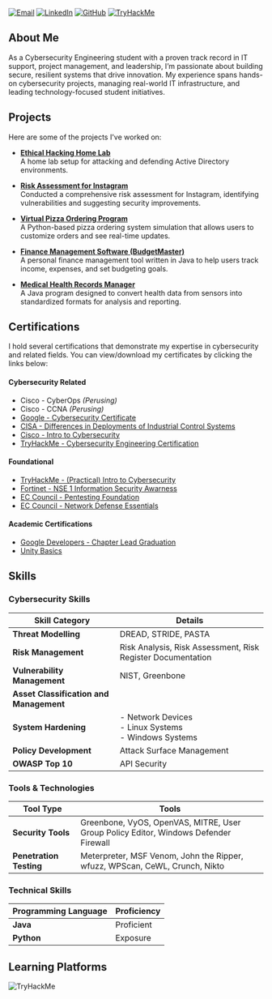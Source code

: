 
[![Email](https://img.shields.io/badge/Email-amssidds%40gmail.com-red)](mailto:amssidds@gmail.com)
[![LinkedIn](https://img.shields.io/badge/LinkedIn-AmeenMS03-blue)](https://www.linkedin.com/in/ameen-siddiqui-370a7a185/)
[![GitHub](https://img.shields.io/badge/GitHub-AmeenMS03-black)](https://github.com/AmeenMS03)
[![TryHackMe](https://img.shields.io/badge/TryHackMe-amssidds-brightgreen)](https://tryhackme.com/p/amssidds)


## About Me

As a Cybersecurity Engineering student with a proven track record in IT support, project management, and leadership, I’m passionate about building secure, resilient systems that drive innovation. My experience spans hands-on cybersecurity projects, managing real-world IT infrastructure, and leading technology-focused student initiatives.


## Projects

Here are some of the projects I've worked on:

- **[Ethical Hacking Home Lab](https://github.com/AmeenMS03/Ethical-Hacking-Home-Lab)**  
  A home lab setup for attacking and defending Active Directory environments.
  
- **[Risk Assessment for Instagram](https://github.com/AmeenMS03/Course-Project-Risk-Assessment-Report)**  
  Conducted a comprehensive risk assessment for Instagram, identifying vulnerabilities and suggesting security improvements.

- **[Virtual Pizza Ordering Program](https://github.com/AmeenMS03/Virtual-Pizza-Ordering-Program)**  
  A Python-based pizza ordering system simulation that allows users to customize orders and see real-time updates.

- **[Finance Management Software (BudgetMaster)](https://github.com/AmeenMS03/Finance-Tracking)**  
  A personal finance management tool written in Java to help users track income, expenses, and set budgeting goals.

- **[Medical Health Records Manager](https://github.com/AmeenMS03/Medical-Health-Records-Management)**  
  A Java program designed to convert health data from sensors into standardized formats for analysis and reporting.


## Certifications

I hold several certifications that demonstrate my expertise in cybersecurity and related fields. You can view/download my certificates by clicking the links below:

#### Cybersecurity Related

- Cisco - CyberOps *(Perusing)*
- Cisco - CCNA *(Perusing)*
- [Google - Cybersecurity Certificate](https://www.coursera.org/account/accomplishments/specialization/KM4GNJW4QUD3)
- [CISA - Differences in Deployments of Industrial Control Systems](https://github.com/AmeenMS03/AmeenMS03/blob/main/certificates/CISA%20-%20Differences%20in%20Deployments%20of%20Industrial%20Control%20Systems%20(FY%2022).pdf)
- [Cisco - Intro to Cybersecurity](https://github.com/AmeenMS03/AmeenMS03/blob/main/certificates/Cisco%20-%20Intro%20to%20Cybersecurity%20Certificate.pdf)
- [TryHackMe - Cybersecurity Engineering Certification](https://tryhackme-certificates.s3-eu-west-1.amazonaws.com/THM-KB7N5WGFY7.png)

#### Foundational
- [TryHackMe - (Practical) Intro to Cybersecurity](https://tryhackme-certificates.s3-eu-west-1.amazonaws.com/THM-PGJQS7DHPE.png)
- [Fortinet - NSE 1 Information Security Awarness](https://github.com/AmeenMS03/AmeenMS03/blob/main/certificates/Fortinet%20-%20Information%20Security%20Awareness%20Completion.pdf)
- [EC Council - Pentesting Foundation](https://github.com/AmeenMS03/AmeenMS03/blob/main/certificates/EC-Council%20-%20Pentesting%20Foundations.pdf)
- [EC Council - Network Defense Essentials](https://github.com/AmeenMS03/AmeenMS03/blob/main/certificates/EC-Council%20-%20Pentesting%20Foundations.pdf)

#### Academic Certifications
- [Google Developers - Chapter Lead Graduation](https://github.com/AmeenMS03/AmeenMS03/blob/main/certificates/Google%20Developers%20-%20Chapter%20Lead%20-%20Graduation%20Certificate.pdf)
- [Unity Basics](https://github.com/AmeenMS03/AmeenMS03/blob/main/certificates/ADUi%20-%20Unity%20Beginners%20Certificate.pdf)


## Skills

### Cybersecurity Skills

| **Skill Category**                       | **Details**                                                         |
|------------------------------------------|---------------------------------------------------------------------|
| **Threat Modelling**                     | DREAD, STRIDE, PASTA                                               |
| **Risk Management**                      | Risk Analysis, Risk Assessment, Risk Register Documentation         |
| **Vulnerability Management**             | NIST, Greenbone                                                    |
| **Asset Classification and Management**  |                                                                     |
| **System Hardening**                     | - Network Devices<br>- Linux Systems<br>- Windows Systems          |
| **Policy Development**                   | Attack Surface Management                                          |
| **OWASP Top 10**                        | API Security                                                      |

### Tools & Technologies

| **Tool Type**            | **Tools**                                                                                       |
|--------------------------|--------------------------------------------------------------------------------------------------|
| **Security Tools**       | Greenbone, VyOS, OpenVAS, MITRE, User Group Policy Editor, Windows Defender Firewall            |
| **Penetration Testing**  | Meterpreter, MSF Venom, John the Ripper, wfuzz, WPScan, CeWL, Crunch, Nikto                    |

### Technical Skills

| **Programming Language** | **Proficiency**          |
|--------------------------|-------------------------|
| **Java**                 | Proficient              |
| **Python**               | Exposure                |



## Learning Platforms
<img src="https://tryhackme-badges.s3.amazonaws.com/amssidds.png" alt="TryHackMe">


 
